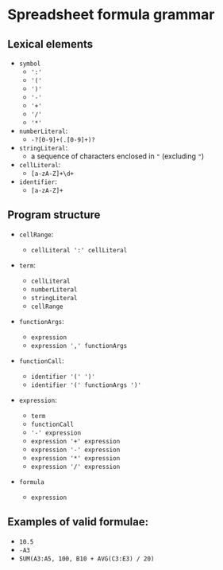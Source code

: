 # Spreadsheet formula grammar

## Lexical elements

- `symbol` 
    - `':'`
    - `'('`
    - `')'`
    - `'-'`
    - `'+'`
    - `'/'`
    - `'*'`
- `numberLiteral`:
    - `-?[0-9]+(.[0-9]+)?`
- `stringLiteral`:
    - a sequence of characters enclosed in `"` (excluding `"`)
- `cellLiteral`:
    - `[a-zA-Z]+\d+`
- `identifier`:
    - `[a-zA-Z]+`


## Program structure

- `cellRange`:
    - `cellLiteral ':' cellLiteral`
- `term`:
    - `cellLiteral`
    - `numberLiteral`
    - `stringLiteral`
    - `cellRange`
- `functionArgs`:
    - `expression`
    - `expression ',' functionArgs`

- `functionCall`:
    - `identifier '(' ')'`
    - `identifier '(' functionArgs ')'`
- `expression`:
    - `term`
    - `functionCall`
    - `'-' expression`
    - `expression '+' expression`
    - `expression '-' expression`
    - `expression '*' expression`
    - `expression '/' expression`

- `formula` 
    - `expression`


## Examples of valid formulae:

- `10.5`
- `-A3`
- `SUM(A3:A5, 100, B10 + AVG(C3:E3) / 20)`
